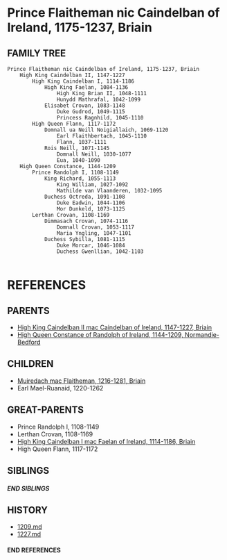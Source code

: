 # Prince Flaitheman nic Caindelban of Ireland, 1175-1237, Briain

## FAMILY TREE 
```
Prince Flaitheman nic Caindelban of Ireland, 1175-1237, Briain
    High King Caindelban II, 1147-1227
        High King Caindelban I, 1114-1186
            High King Faelan, 1084-1136
                High King Brian II, 1048-1111
                Hunydd Mathrafal, 1042-1099
            Elisabet Crovan, 1083-1148
                Duke Gudrod, 1049-1115
                Princess Ragnhild, 1045-1110
        High Queen Flann, 1117-1172
            Domnall ua Neill Noigiallaich, 1069-1120
                Earl Flaithbertach, 1045-1110
                Flann, 1037-1111
            Rois Neill, 1071-1145
                Domnall Neill, 1030-1077
                Eua, 1040-1090
    High Queen Constance, 1144-1209
        Prince Randolph I, 1108-1149
            King Richard, 1055-1113
                King William, 1027-1092
                Mathilde van Vlaanderen, 1032-1095
            Duchess Octreda, 1091-1108
                Duke Eadwin, 1044-1106
                Mor Dunkeld, 1073-1125
        Lerthan Crovan, 1108-1169
            Dimmasach Crovan, 1074-1116
                Domnall Crovan, 1053-1117
                Maria Yngling, 1047-1101
            Duchess Sybilla, 1081-1115
                Duke Morcar, 1046-1084
                Duchess Gwenllian, 1042-1103
        
```


# REFERENCES

## PARENTS 
* [High King Caindelban II mac Caindelban of Ireland, 1147-1227, Briain](p/caindelban_ii_mac_caindelban_1147.md)
* [High Queen Constance of Randolph of Ireland, 1144-1209, Normandie-Bedford](p/constance_randolph_1144.md)

## CHILDREN 
* [Muiredach mac Flaitheman, 1216-1281, Briain](p/muiredach_mac_flaitheman_1216.md)
* Earl Mael-Ruanaid, 1220-1262


## GREAT-PARENTS 
* Prince Randolph I, 1108-1149
* Lerthan Crovan, 1108-1169
* [High King Caindelban I mac Faelan of Ireland, 1114-1186, Briain](p/caindelban_i_mac_faelan_1114.md)
* High Queen Flann, 1117-1172

## SIBLINGS

##### END SIBLINGS  
## HISTORY
* [1209.md](../h/1209.md)
* [1227.md](../h/1227.md)

#### END REFERENCES
